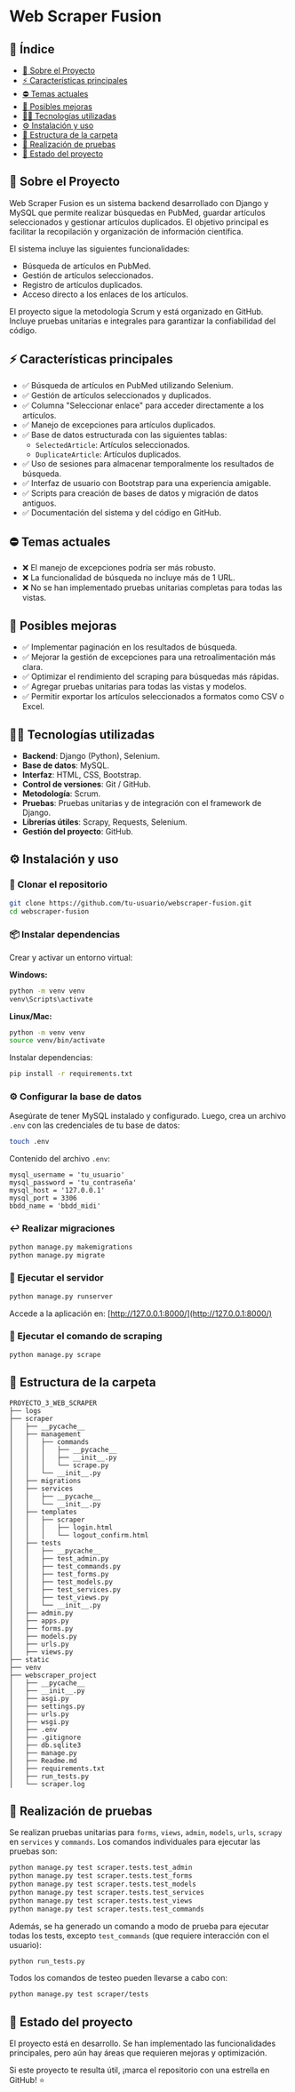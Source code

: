 # Web Scraper Fusion

## 📌 Índice
- [📝 Sobre el Proyecto](#-sobre-el-proyecto)
- [⚡ Características principales](#-características-principales)
- [⛔ Temas actuales](#-temas-actuales)
- [🔧 Posibles mejoras](#-posibles-mejoras)
- [👨‍💻 Tecnologías utilizadas](#-tecnologías-utilizadas)
- [⚙ Instalación y uso](#-instalación-y-uso)
- [📂 Estructura de la carpeta](#-estructura-de-la-carpeta)
- [🧪 Realización de pruebas](#-realización-de-pruebas)
- [🌟 Estado del proyecto](#-estado-del-proyecto)

## 📝 Sobre el Proyecto
Web Scraper Fusion es un sistema backend desarrollado con Django y MySQL que permite realizar búsquedas en PubMed, guardar artículos seleccionados y gestionar artículos duplicados. El objetivo principal es facilitar la recopilación y organización de información científica.

El sistema incluye las siguientes funcionalidades:
- Búsqueda de artículos en PubMed.
- Gestión de artículos seleccionados.
- Registro de artículos duplicados.
- Acceso directo a los enlaces de los artículos.

El proyecto sigue la metodología Scrum y está organizado en GitHub. Incluye pruebas unitarias e integrales para garantizar la confiabilidad del código.

## ⚡ Características principales
- ✅ Búsqueda de artículos en PubMed utilizando Selenium.
- ✅ Gestión de artículos seleccionados y duplicados.
- ✅ Columna "Seleccionar enlace" para acceder directamente a los artículos.
- ✅ Manejo de excepciones para artículos duplicados.
- ✅ Base de datos estructurada con las siguientes tablas:
  - `SelectedArticle`: Artículos seleccionados.
  - `DuplicateArticle`: Artículos duplicados.
- ✅ Uso de sesiones para almacenar temporalmente los resultados de búsqueda.
- ✅ Interfaz de usuario con Bootstrap para una experiencia amigable.
- ✅ Scripts para creación de bases de datos y migración de datos antiguos.
- ✅ Documentación del sistema y del código en GitHub.

## ⛔ Temas actuales
- ❌ El manejo de excepciones podría ser más robusto.
- ❌ La funcionalidad de búsqueda no incluye más de 1 URL.
- ❌ No se han implementado pruebas unitarias completas para todas las vistas.

## 🔧 Posibles mejoras
- ✅ Implementar paginación en los resultados de búsqueda.
- ✅ Mejorar la gestión de excepciones para una retroalimentación más clara.
- ✅ Optimizar el rendimiento del scraping para búsquedas más rápidas.
- ✅ Agregar pruebas unitarias para todas las vistas y modelos.
- ✅ Permitir exportar los artículos seleccionados a formatos como CSV o Excel.

## 👨‍💻 Tecnologías utilizadas
- **Backend**: Django (Python), Selenium.
- **Base de datos**: MySQL.
- **Interfaz**: HTML, CSS, Bootstrap.
- **Control de versiones**: Git / GitHub.
- **Metodología**: Scrum.
- **Pruebas**: Pruebas unitarias y de integración con el framework de Django.
- **Librerías útiles**: Scrapy, Requests, Selenium.
- **Gestión del proyecto**: GitHub.

## ⚙ Instalación y uso

### 🔽 Clonar el repositorio
```bash
git clone https://github.com/tu-usuario/webscraper-fusion.git
cd webscraper-fusion
```

### 📦 Instalar dependencias
Crear y activar un entorno virtual:

**Windows:**
```bash
python -m venv venv
venv\Scripts\activate
```

**Linux/Mac:**
```bash
python -m venv venv
source venv/bin/activate
```

Instalar dependencias:
```bash
pip install -r requirements.txt
```

### ⚙ Configurar la base de datos
Asegúrate de tener MySQL instalado y configurado. Luego, crea un archivo `.env` con las credenciales de tu base de datos:

```bash
touch .env
```

Contenido del archivo `.env`:
```env
mysql_username = 'tu_usuario'
mysql_password = 'tu_contraseña'
mysql_host = '127.0.0.1'
mysql_port = 3306
bbdd_name = 'bbdd_midi'
```

### ↩️ Realizar migraciones
```bash
python manage.py makemigrations
python manage.py migrate
```

### 🚀 Ejecutar el servidor
```bash
python manage.py runserver
```
Accede a la aplicación en: [http://127.0.0.1:8000/](http://127.0.0.1:8000/)

### 🚀 Ejecutar el comando de scraping
```bash
python manage.py scrape
```

## 📂 Estructura de la carpeta

```
PROYECTO_3_WEB_SCRAPER
├── logs
├── scraper
│   ├── __pycache__
│   ├── management
│   │   ├── commands
│   │   │   ├── __pycache__
│   │   │   ├── __init__.py
│   │   │   └── scrape.py
│   │   └── __init__.py
│   ├── migrations
│   ├── services
│   │   ├── __pycache__
│   │   └── __init__.py
│   ├── templates
│   │   ├── scraper
│   │   │   ├── login.html
│   │   │   └── logout_confirm.html
│   ├── tests
│   │   ├── __pycache__
│   │   ├── test_admin.py
│   │   ├── test_commands.py
│   │   ├── test_forms.py
│   │   ├── test_models.py
│   │   ├── test_services.py
│   │   ├── test_views.py
│   │   └── __init__.py
│   ├── admin.py
│   ├── apps.py
│   ├── forms.py
│   ├── models.py
│   ├── urls.py
│   ├── views.py
├── static
├── venv
├── webscraper_project
│   ├── __pycache__
│   ├── __init__.py
│   ├── asgi.py
│   ├── settings.py
│   ├── urls.py
│   ├── wsgi.py
│   ├── .env
│   ├── .gitignore
│   ├── db.sqlite3
│   ├── manage.py
│   ├── Readme.md
│   ├── requirements.txt
│   ├── run_tests.py
│   └── scraper.log
```

## 🧪 Realización de pruebas
Se realizan pruebas unitarias para `forms`, `views`, `admin`, `models`, `urls`, `scrapy` en `services` y `commands`. Los comandos individuales para ejecutar las pruebas son:

```bash
python manage.py test scraper.tests.test_admin
python manage.py test scraper.tests.test_forms
python manage.py test scraper.tests.test_models
python manage.py test scraper.tests.test_services
python manage.py test scraper.tests.test_views
python manage.py test scraper.tests.test_commands
```

Además, se ha generado un comando a modo de prueba para ejecutar todas los tests, excepto `test_commands` (que requiere interacción con el usuario):

```bash
python run_tests.py
```

Todos los comandos de testeo pueden llevarse a cabo con:

```bash
python manage.py test scraper/tests
```

## 🌟 Estado del proyecto
El proyecto está en desarrollo. Se han implementado las funcionalidades principales, pero aún hay áreas que requieren mejoras y optimización.

Si este proyecto te resulta útil, ¡marca el repositorio con una estrella en GitHub! ⭐

